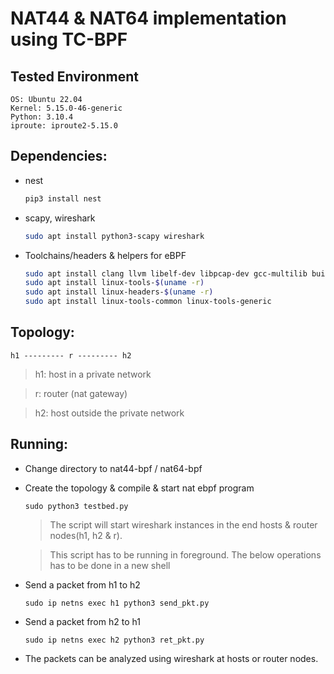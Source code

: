 # NAT44 & NAT64 implementation using TC-BPF 

## Tested Environment
```
OS: Ubuntu 22.04
Kernel: 5.15.0-46-generic
Python: 3.10.4
iproute: iproute2-5.15.0
```


## Dependencies:
- nest
    ```bash
    pip3 install nest
    ```

- scapy, wireshark
    ```bash
    sudo apt install python3-scapy wireshark
    ```

- Toolchains/headers & helpers for eBPF
    ```bash
    sudo apt install clang llvm libelf-dev libpcap-dev gcc-multilib build-essential libmnl-dev
    sudo apt install linux-tools-$(uname -r)
    sudo apt install linux-headers-$(uname -r)
    sudo apt install linux-tools-common linux-tools-generic
    ```

## Topology:

```
h1 --------- r --------- h2 
```
> h1: host in a private network

> r: router (nat gateway)

> h2: host outside the private network


## Running:

- Change directory to nat44-bpf / nat64-bpf
- Create the topology & compile & start nat ebpf program

    ```
    sudo python3 testbed.py
    ```
    > The script will start wireshark instances in the end hosts & router nodes(h1, h2 & r).

    > This script has to be running in foreground. The below operations has to be done in a new shell

- Send a packet from h1 to h2
    ```
    sudo ip netns exec h1 python3 send_pkt.py
    ```

- Send a packet from h2 to h1
    ```
    sudo ip netns exec h2 python3 ret_pkt.py
    ```

- The packets can be analyzed using wireshark at hosts or router nodes.
